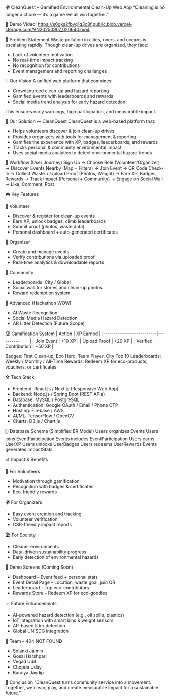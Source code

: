 🌍 CleanQuest – Gamified Environmental Clean-Up Web App
“Cleaning is no longer a chore — it’s a game we all win together.”

🎥 Demo Video: https://s0gks2fbvq1q3c8f.public.blob.vercel-storage.com/VN20250907_020640.mp4

📌 Problem Statement
Waste pollution in cities, rivers, and oceans is escalating rapidly. Though clean-up drives are organized, they face:
- Lack of volunteer motivation
- No real-time impact tracking
- No recognition for contributions
- Event management and reporting challenges

💡 Our Vision
A unified web platform that combines:
- Crowdsourced clean-up and hazard reporting
- Gamified events with leaderboards and rewards
- Social media trend analysis for early hazard detection

This ensures early warnings, high participation, and measurable impact.

🧠 Our Solution — CleanQuest
CleanQuest is a web-based platform that:
- Helps volunteers discover & join clean-up drives
- Provides organizers with tools for management & reporting
- Gamifies the experience with XP, badges, leaderboards, and rewards
- Tracks personal & community environmental impact
- Uses social media analytics to detect environmental hazard trends

🚀 Workflow (User Journey)
Sign Up → Choose Role (Volunteer/Organizer)
→ Discover Events Nearby (Map + Filters)
→ Join Event → QR Code Check-In
→ Collect Waste + Upload Proof (Photos, Weight)
→ Earn XP, Badges, Rewards
→ Track Impact (Personal + Community)
→ Engage on Social Wall → Like, Comment, Post

🎮 Key Features

🔹 Volunteer
- Discover & register for clean-up events
- Earn XP, unlock badges, climb leaderboards
- Submit proof (photos, waste data)
- Personal dashboard + auto-generated certificates

🔹 Organizer
- Create and manage events
- Verify contributions via uploaded proof
- Real-time analytics & downloadable reports

🔹 Community
- Leaderboards: City / Global
- Social wall for stories and clean-up photos
- Reward redemption system

🔹 Advanced (Hackathon WOW)
- AI Waste Recognition
- Social Media Hazard Detection
- AR Litter Detection (Future Scope)

🏆 Gamification System
| Action                   | XP Earned     |
|--------------------------|---------------|
| Join Event               | +10 XP        |
| Upload Proof             | +20 XP        |
| Verified Contribution    | +50 XP        |

Badges: First Clean-up, Eco Hero, Team Player, City Top 10
Leaderboards: Weekly / Monthly / All-Time
Rewards: Redeem XP for eco-products, vouchers, or certificates

🛠️ Tech Stack
- Frontend: React.js / Next.js (Responsive Web App)
- Backend: Node.js / Spring Boot (REST APIs)
- Database: MySQL / PostgreSQL
- Authentication: Google OAuth / Email / Phone OTP
- Hosting: Firebase / AWS
- AI/ML: TensorFlow / OpenCV
- Charts: D3.js / Chart.js

🗄️ Database Schema (Simplified ER Model)
Users organizes Events
Users joins EventParticipation
Events includes EventParticipation
Users earns UserXP
Users unlocks UserBadges
Users redeems UserRewards
Events generates ImpactStats

📊 Impact & Benefits

🌱 For Volunteers
- Motivation through gamification
- Recognition with badges & certificates
- Eco-friendly rewards

🌍 For Organizers
- Easy event creation and tracking
- Volunteer verification
- CSR-friendly impact reports

🏖️ For Society
- Cleaner environments
- Data-driven sustainability progress
- Early detection of environmental hazards

📸 Demo Screens (Coming Soon)
- Dashboard – Event feed + personal stats
- Event Detail Page – Location, waste goal, join QR
- Leaderboard – Top eco-contributors
- Rewards Store – Redeem XP for eco-goodies

📈 Future Enhancements
- AI-powered hazard detection (e.g., oil spills, plastics)
- IoT integration with smart bins & weight sensors
- AR-based litter detection
- Global UN SDG integration

🤝 Team – 404 NOT FOUND
- Solanki Jaimin
- Gosai Harshpari
- Vegad Udit
- Chopda Uday
- Baraiya Jaydip

📢 Conclusion
“CleanQuest turns community service into a movement.
Together, we clean, play, and create measurable impact for a sustainable future.”

